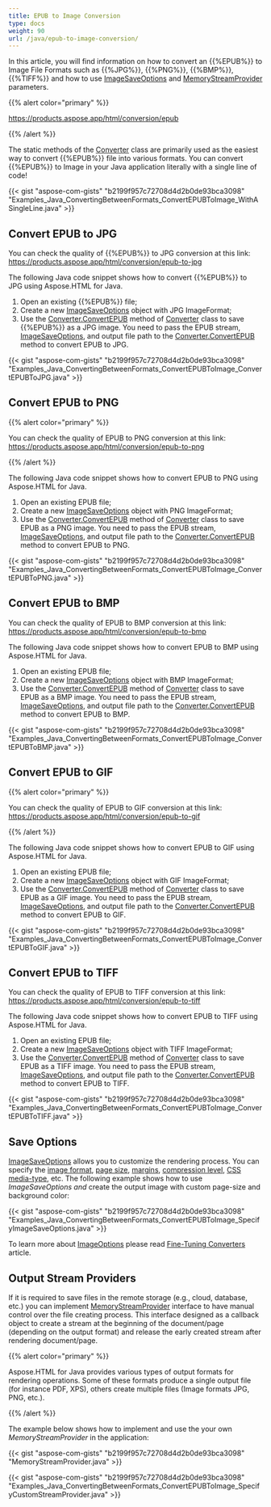 ```yaml
---
title: EPUB to Image Conversion
type: docs
weight: 90
url: /java/epub-to-image-conversion/
---
```


In this article, you will find information on how to convert an {{%EPUB%}} to Image File Formats such as {{%JPG%}}, {{%PNG%}}, {{%BMP%}}, {{%TIFF%}} and how to use [ImageSaveOptions](https://apireference.aspose.com/java/html/aspose.html.saving/imagesaveoptions) and [MemoryStreamProvider](https://apireference.aspose.com/html/java/com.aspose.html/package-frame) parameters.

{{% alert color="primary" %}} 

<https://products.aspose.app/html/conversion/epub>

{{% /alert %}} 

The static methods of the [Converter](https://apireference.aspose.com/java/html/aspose.html.converters/converter) class are primarily used as the easiest way to convert {{%EPUB%}} file into various formats. You can convert {{%EPUB%}} to Image in your Java application literally with a single line of code!

{{< gist "aspose-com-gists" "b2199f957c72708d4d2b0de93bca3098" "Examples_Java_ConvertingBetweenFormats_ConvertEPUBToImage_WithASingleLine.java" >}}
## **Convert EPUB to JPG** ## 
You can check the quality of {{%EPUB%}} to JPG conversion at this link: <https://products.aspose.app/html/conversion/epub-to-jpg>

The following Java code snippet shows how to convert {{%EPUB%}} to JPG using Aspose.HTML for Java.

1. Open an existing {{%EPUB%}} file;
1. Create a new [ImageSaveOptions](https://apireference.aspose.com/java/html/aspose.html.saving/imagesaveoptions) object with JPG ImageFormat;
1. Use the [Converter.ConvertEPUB](https://apireference.aspose.com/java/html/aspose.html.converters.converter/convertepub/methods/7) method of [Converter](https://apireference.aspose.com/java/html/aspose.html.converters/converter) class to save {{%EPUB%}} as a JPG image. You need to pass the EPUB stream, [ImageSaveOptions](https://apireference.aspose.com/java/html/aspose.html.saving/imagesaveoptions), and output file path to the [Converter.ConvertEPUB](https://apireference.aspose.com/java/html/aspose.html.converters.converter/convertepub/methods/7) method to convert EPUB to JPG.

{{< gist "aspose-com-gists" "b2199f957c72708d4d2b0de93bca3098" "Examples_Java_ConvertingBetweenFormats_ConvertEPUBToImage_ConvertEPUBToJPG.java" >}}
## **Convert EPUB to PNG** ## 
{{% alert color="primary" %}} 

You can check the quality of EPUB to PNG conversion at this link: <https://products.aspose.app/html/conversion/epub-to-png>

{{% /alert %}} 

The following Java code snippet shows how to convert EPUB to PNG using Aspose.HTML for Java.

1. Open an existing EPUB file;
1. Create a new [ImageSaveOptions](https://apireference.aspose.com/java/html/aspose.html.saving/imagesaveoptions) object with PNG ImageFormat;
1. Use the [Converter.ConvertEPUB](https://apireference.aspose.com/java/html/aspose.html.converters.converter/convertepub/methods/7) method of [Converter](https://apireference.aspose.com/java/html/aspose.html.converters/converter) class to save EPUB as a PNG image. You need to pass the EPUB stream, [ImageSaveOptions](https://apireference.aspose.com/java/html/aspose.html.saving/imagesaveoptions), and output file path to the [Converter.ConvertEPUB](https://apireference.aspose.com/java/html/aspose.html.converters.converter/convertepub/methods/7) method to convert EPUB to PNG.

{{< gist "aspose-com-gists" "b2199f957c72708d4d2b0de93bca3098" "Examples_Java_ConvertingBetweenFormats_ConvertEPUBToImage_ConvertEPUBToPNG.java" >}}
## **Convert EPUB to BMP** ## 
You can check the quality of EPUB to BMP conversion at this link: <https://products.aspose.app/html/conversion/epub-to-bmp>

The following Java code snippet shows how to convert EPUB to BMP using Aspose.HTML for Java.

1. Open an existing EPUB file;
1. Create a new [ImageSaveOptions](https://apireference.aspose.com/java/html/aspose.html.saving/imagesaveoptions) object with BMP ImageFormat;
1. Use the [Converter.ConvertEPUB](https://apireference.aspose.com/java/html/aspose.html.converters.converter/convertepub/methods/7) method of [Converter](https://apireference.aspose.com/java/html/aspose.html.converters/converter) class to save EPUB as a BMP image. You need to pass the EPUB stream, [ImageSaveOptions](https://apireference.aspose.com/java/html/aspose.html.saving/imagesaveoptions), and output file path to the [Converter.ConvertEPUB](https://apireference.aspose.com/java/html/aspose.html.converters.converter/convertepub/methods/7) method to convert EPUB to BMP.

{{< gist "aspose-com-gists" "b2199f957c72708d4d2b0de93bca3098" "Examples_Java_ConvertingBetweenFormats_ConvertEPUBToImage_ConvertEPUBToBMP.java" >}}
## **Convert EPUB to GIF** ## 


{{% alert color="primary" %}} 

You can check the quality of EPUB to GIF conversion at this link: <https://products.aspose.app/html/conversion/epub-to-gif>

{{% /alert %}} 

The following Java code snippet shows how to convert EPUB to GIF using Aspose.HTML for Java.

1. Open an existing EPUB file;
1. Create a new [ImageSaveOptions](https://apireference.aspose.com/java/html/aspose.html.saving/imagesaveoptions) object with GIF ImageFormat;
1. Use the [Converter.ConvertEPUB](https://apireference.aspose.com/java/html/aspose.html.converters.converter/convertepub/methods/7) method of [Converter](https://apireference.aspose.com/java/html/aspose.html.converters/converter) class to save EPUB as a GIF image. You need to pass the EPUB stream, [ImageSaveOptions](https://apireference.aspose.com/java/html/aspose.html.saving/imagesaveoptions), and output file path to the [Converter.ConvertEPUB](https://apireference.aspose.com/java/html/aspose.html.converters.converter/convertepub/methods/7) method to convert EPUB to GIF.

{{< gist "aspose-com-gists" "b2199f957c72708d4d2b0de93bca3098" "Examples_Java_ConvertingBetweenFormats_ConvertEPUBToImage_ConvertEPUBToGIF.java" >}}
## **Convert EPUB to TIFF** ## 
You can check the quality of EPUB to TIFF conversion at this link: <https://products.aspose.app/html/conversion/epub-to-tiff>

The following Java code snippet shows how to convert EPUB to TIFF using Aspose.HTML for Java.

1. Open an existing EPUB file;
1. Create a new [ImageSaveOptions](https://apireference.aspose.com/java/html/aspose.html.saving/imagesaveoptions) object with TIFF ImageFormat;
1. Use the [Converter.ConvertEPUB](https://apireference.aspose.com/java/html/aspose.html.converters.converter/convertepub/methods/7) method of [Converter](https://apireference.aspose.com/java/html/aspose.html.converters/converter) class to save EPUB as a TIFF image. You need to pass the EPUB stream, [ImageSaveOptions](https://apireference.aspose.com/java/html/aspose.html.saving/imagesaveoptions), and output file path to the [Converter.ConvertEPUB](https://apireference.aspose.com/java/html/aspose.html.converters.converter/convertepub/methods/7) method to convert EPUB to TIFF.

{{< gist "aspose-com-gists" "b2199f957c72708d4d2b0de93bca3098" "Examples_Java_ConvertingBetweenFormats_ConvertEPUBToImage_ConvertEPUBToTIFF.java" >}}
## **Save Options** ## 
[ImageSaveOptions](https://apireference.aspose.com/java/html/aspose.html.saving/imagesaveoptions) allows you to customize the rendering process. You can specify the [image format](https://apireference.aspose.com/html/java/com.aspose.html.rendering.image/ImageFormat), [page size](https://apireference.aspose.com/html/java/com.aspose.html.rendering/RenderingOptions#getPageSetup--), [margins](https://apireference.aspose.com/html/java/com.aspose.html.drawing/Page#getMargin--), [compression level](https://apireference.aspose.com/html/java/com.aspose.html.rendering.image/Compression), [CSS media-type](https://apireference.aspose.com/html/java/com.aspose.html.rendering/MediaType), etc. The following example shows how to use *ImageSaveOptions and* create the output image with custom page-size and background color:

{{< gist "aspose-com-gists" "b2199f957c72708d4d2b0de93bca3098" "Examples_Java_ConvertingBetweenFormats_ConvertEPUBToImage_SpecifyImageSaveOptions.java" >}}

To learn more about [ImageOptions](https://apireference.aspose.com/java/html/aspose.html.saving/imagesaveoptions) please read [Fine-Tuning Converters](/html/java/fine-tuning-converters/) article.
## **Output Stream Providers** ## 
If it is required to save files in the remote storage (e.g., cloud, database, etc.) you can implement [MemoryStreamProvider](https://apireference.aspose.com/html/java/com.aspose.html/package-frame) interface to have manual control over the file creating process. This interface designed as a callback object to create a stream at the beginning of the document/page (depending on the output format) and release the early created stream after rendering document/page.

{{% alert color="primary" %}} 

Aspose.HTML for Java provides various types of output formats for rendering operations. Some of these formats produce a single output file (for instance PDF, XPS), others create multiple files (Image formats JPG, PNG, etc.).

{{% /alert %}} 

The example below shows how to implement and use the your own *MemoryStreamProvider* in the application:

{{< gist "aspose-com-gists" "b2199f957c72708d4d2b0de93bca3098" "MemoryStreamProvider.java" >}}

{{< gist "aspose-com-gists" "b2199f957c72708d4d2b0de93bca3098" "Examples_Java_ConvertingBetweenFormats_ConvertEPUBToImage_SpecifyCustomStreamProvider.java" >}}
